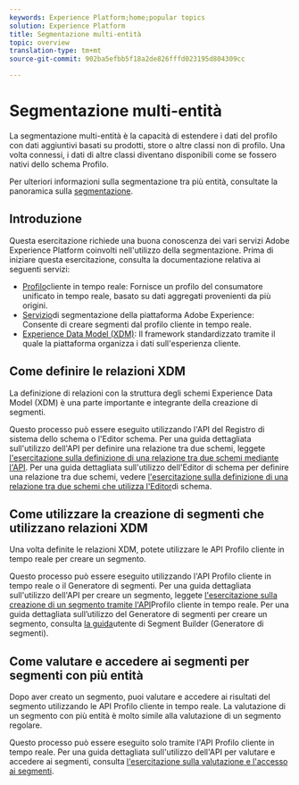 ```yaml
---
keywords: Experience Platform;home;popular topics
solution: Experience Platform
title: Segmentazione multi-entità
topic: overview
translation-type: tm+mt
source-git-commit: 902ba5efbb5f18a2de826fffd023195d804309cc

---
```



# Segmentazione multi-entità

La segmentazione multi-entità è la capacità di estendere i dati del profilo con dati aggiuntivi basati su prodotti, store o altre classi non di profilo. Una volta connessi, i dati di altre classi diventano disponibili come se fossero nativi dello schema Profilo.

Per ulteriori informazioni sulla segmentazione tra più entità, consultate la panoramica sulla [segmentazione](./home.md).

## Introduzione

Questa esercitazione richiede una buona conoscenza dei vari servizi Adobe Experience Platform coinvolti nell&#39;utilizzo della segmentazione. Prima di iniziare questa esercitazione, consulta la documentazione relativa ai seguenti servizi:

- [Profilo](../profile/home.md)cliente in tempo reale: Fornisce un profilo del consumatore unificato in tempo reale, basato su dati aggregati provenienti da più origini.
- [Servizio](./home.md)di segmentazione della piattaforma Adobe Experience: Consente di creare segmenti dal profilo cliente in tempo reale.
- [Experience Data Model (XDM)](../xdm/home.md): Il framework standardizzato tramite il quale la piattaforma organizza i dati sull&#39;esperienza cliente.

## Come definire le relazioni XDM

La definizione di relazioni con la struttura degli schemi Experience Data Model (XDM) è una parte importante e integrante della creazione di segmenti.

Questo processo può essere eseguito utilizzando l&#39;API del Registro di sistema dello schema o l&#39;Editor schema. Per una guida dettagliata sull&#39;utilizzo dell&#39;API per definire una relazione tra due schemi, leggete [l&#39;esercitazione sulla definizione di una relazione tra due schemi mediante l&#39;API](../xdm/tutorials/relationship-api.md). Per una guida dettagliata sull&#39;utilizzo dell&#39;Editor di schema per definire una relazione tra due schemi, vedere [l&#39;esercitazione sulla definizione di una relazione tra due schemi che utilizza l&#39;Editor](../xdm/tutorials/relationship-ui.md)di schema.

## Come utilizzare la creazione di segmenti che utilizzano relazioni XDM

Una volta definite le relazioni XDM, potete utilizzare le API Profilo cliente in tempo reale per creare un segmento.

Questo processo può essere eseguito utilizzando l&#39;API Profilo cliente in tempo reale o il Generatore di segmenti. Per una guida dettagliata sull&#39;utilizzo dell&#39;API per creare un segmento, leggete [l&#39;esercitazione sulla creazione di un segmento tramite l&#39;API](./tutorials/create-a-segment.md)Profilo cliente in tempo reale. Per una guida dettagliata sull’utilizzo del Generatore di segmenti per creare un segmento, consulta [la guida](./ui/overview.md)utente di Segment Builder (Generatore di segmenti).

## Come valutare e accedere ai segmenti per segmenti con più entità

Dopo aver creato un segmento, puoi valutare e accedere ai risultati del segmento utilizzando le API Profilo cliente in tempo reale. La valutazione di un segmento con più entità è molto simile alla valutazione di un segmento regolare.

Questo processo può essere eseguito solo tramite l&#39;API Profilo cliente in tempo reale. Per una guida dettagliata sull&#39;utilizzo dell&#39;API per valutare e accedere ai segmenti, consulta [l&#39;esercitazione sulla valutazione e l&#39;accesso ai segmenti](./tutorials/evaluate-a-segment.md).